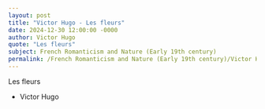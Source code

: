 ```yaml
---
layout: post
title: "Victor Hugo - Les fleurs"
date: 2024-12-30 12:00:00 -0000
author: Victor Hugo
quote: "Les fleurs"
subject: French Romanticism and Nature (Early 19th century)
permalink: /French Romanticism and Nature (Early 19th century)/Victor Hugo/Victor Hugo - Les fleurs
---
```


Les fleurs

- Victor Hugo

